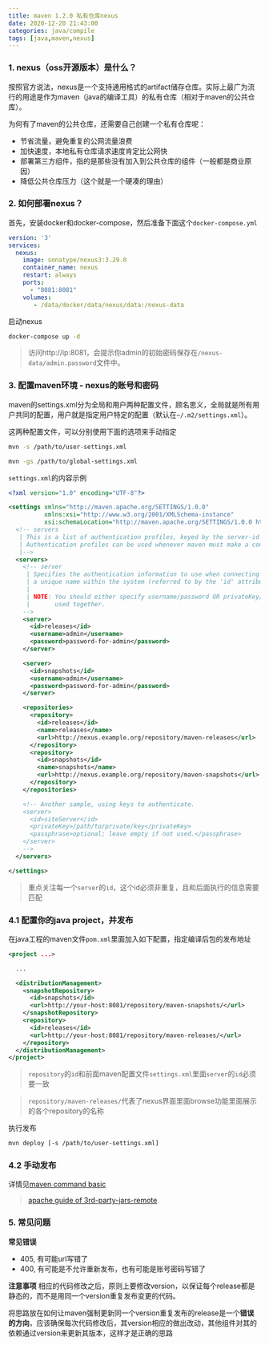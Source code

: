 ```yaml
---
title: maven 1.2.0 私有仓库nexus
date: 2020-12-20 21:43:00
categories: java/compile
tags: [java,maven,nexus]
---
```


### 1. nexus（oss开源版本）是什么？
按照官方说法，nexus是一个支持通用格式的artifact储存仓库。实际上最广为流行的用途是作为maven（java的编译工具）的私有仓库（相对于maven的公共仓库）。

为何有了maven的公共仓库，还需要自己创建一个私有仓库呢：
- 节省流量，避免重复的公网流量浪费
- 加快速度，本地私有仓库请求速度肯定比公网快
- 部署第三方组件，指的是那些没有加入到公共仓库的组件（一般都是商业原因）
- 降低公共仓库压力（这个就是一个硬凑的理由）

### 2. 如何部署nexus？
首先，安装docker和docker-compose，然后准备下面这个`docker-compose.yml`
``` yaml
version: '3'
services:
  nexus:
    image: sonatype/nexus3:3.29.0
    container_name: nexus
    restart: always
    ports:
      - "8081:8081"
    volumes:
       - /data/docker/data/nexus/data:/nexus-data
```

启动nexus
``` bash
docker-compose up -d
```
> 访问http://ip:8081，会提示你admin的初始密码保存在`/nexus-data/admin.password`文件中。

### 3. 配置maven环境 - nexus的账号和密码
maven的settings.xml分为全局和用户两种配置文件，顾名思义，全局就是所有用户共同的配置，用户就是指定用户特定的配置（默认在`~/.m2/settings.xml`）。

这两种配置文件，可以分别使用下面的选项来手动指定
``` bash
mvn -s /path/to/user-settings.xml

mvn -gs /path/to/global-settings.xml
```

`settings.xml`的内容示例
``` xml
<?xml version="1.0" encoding="UTF-8"?>

<settings xmlns="http://maven.apache.org/SETTINGS/1.0.0"
          xmlns:xsi="http://www.w3.org/2001/XMLSchema-instance"
          xsi:schemaLocation="http://maven.apache.org/SETTINGS/1.0.0 http://maven.apache.org/xsd/settings-1.0.0.xsd">
  <!-- servers
   | This is a list of authentication profiles, keyed by the server-id used within the system.
   | Authentication profiles can be used whenever maven must make a connection to a remote server.
   |-->
  <servers>
    <!-- server
     | Specifies the authentication information to use when connecting to a particular server, identified by
     | a unique name within the system (referred to by the 'id' attribute below).
     |
     | NOTE: You should either specify username/password OR privateKey/passphrase, since these pairings are
     |       used together.
    -->
    <server>
      <id>releases</id>
      <username>admin</username>
      <password>password-for-admin</password>
    </server>

    <server>
      <id>snapshots</id>
      <username>admin</username>
      <password>password-for-admin</password>
    </server>

    <repositories>
      <repository>
        <id>releases</id>
        <name>releases</name>
        <url>http://nexus.example.org/repository/maven-releases</url>
      </repository>
      <repository>
        <id>snapshots</id>
        <name>snapshots</name>
        <url>http://nexus.example.org/repository/maven-snapshots</url>
      </repository>
    </repositories>

    <!-- Another sample, using keys to authenticate.
    <server>
      <id>siteServer</id>
      <privateKey>/path/to/private/key</privateKey>
      <passphrase>optional; leave empty if not used.</passphrase>
    </server>
    -->
  </servers>

</settings>
```
> 重点关注每一个`server`的`id`，这个id必须非重复，且和后面执行的信息需要匹配

### 4.1 配置你的java project，并发布
在java工程的maven文件`pom.xml`里面加入如下配置，指定编译后包的发布地址
``` xml
<project ...>

  ...

  <distributionManagement>
    <snapshotRepository>
      <id>snapshots</id>
      <url>http://your-host:8081/repository/maven-snapshots/</url>
    </snapshotRepository>
    <repository>
      <id>releases</id>
      <url>http://your-host:8081/repository/maven-releases/</url>
    </repository>
  </distributionManagement>
</project>
```
> `repository`的`id`和前面maven配置文件`settings.xml`里面`server`的`id`必须要一致

> `repository/maven-releases/`代表了nexus界面里面browse功能里面展示的各个repository的名称

执行发布
``` bash
mvn deploy [-s /path/to/user-settings.xml]
```

### 4.2 手动发布
详情见[maven command basic](/java/compile/maven_1.1.4_command_basic.html)
> [apache guide of 3rd-party-jars-remote](https://maven.apache.org/guides/mini/guide-3rd-party-jars-remote.html)

### 5. 常见问题
**常见错误**
- 405, 有可能url写错了
- 400, 有可能是不允许重新发布，也有可能是账号密码写错了

**注意事项**
相应的代码修改之后，原则上要修改version，以保证每个release都是静态的，而不是用同一个version重复发布变更的代码。

将思路放在如何让maven强制更新同一个version重复发布的release是一个**错误的方向**，应该确保每次代码修改后，其version相应的做出改动，其他组件对其的依赖通过version来更新其版本，这样才是正确的思路